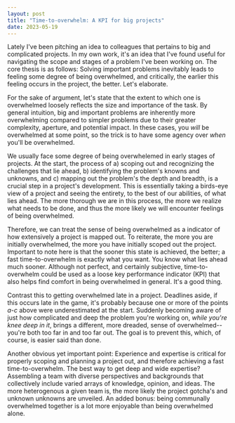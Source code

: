 ```yaml
---
layout: post
title: "Time-to-overwhelm: A KPI for big projects"
date: 2023-05-19
---
```


Lately I've been pitching an idea to colleagues that pertains to big and complicated projects. In my own work, it's an idea that I've found useful for navigating the scope and stages of a problem I've been working on. The core thesis is as follows: Solving important problems inevitably leads to feeling some degree of being overwhelmed, and critically, the earlier this feeling occurs in the project, the better. Let's elaborate.

For the sake of argument, let's state that the extent to which one is overwhelmed loosely reflects the size and importance of the task. By general intuition, big and important problems are inherently more overwhelming compared to simpler problems due to their greater complexity, aperture, and potential impact. In these cases, you *will* be overwhelmed at some point, so the trick is to have some agency over *when* you'll be overwhelmed.

We usually face some degree of being overwhelemed in early stages of projects. At the start, the process of a) scoping out and recognizing the challenges that lie ahead, b) identifying the problem's knowns and unknowns, and c) mapping out the problem's the depth and breadth, is a crucial step in a project's development. This is essentially taking a birds-eye view of a project and seeing the entirety, to the best of our abilities, of what lies ahead. The more thorough we are in this process, the more we realize what needs to be done, and thus the more likely we will encounter feelings of being overwhelmed. 

Therefore, we can treat the sense of being overwhelmed as a indicator of how extensively a project is mapped out. To reiterate, the more you are initially overwhelmed, the more you have initially scoped out the project. Important to note here is that the sooner this state is achieved, the better; a fast time-to-overwhelm is exactly what you want. You know what lies ahead much sooner. Although not perfect, and certainly subjective, time-to-overwhelm could be used as a loose key performance indicator (KPI) that also helps find comfort in being overwhelmed in general. It's a good thing.

Contrast this to getting overwhelmed late in a project. Deadlines aside, if this occurs late in the game, it's probably because one or more of the points *a-c* above were underestimated at the start. Suddenly becoming aware of just how complicated and deep the problem you're working on, *while you're knee deep in it*, brings a different, more dreaded, sense of overwhelmed--you're both too far in and too far out. The goal is to prevent this, which, of course, is easier said than done.

Another obvious yet important point: Experience and expertise is critical for properly scoping and planning a project out, and therefore achieving a fast time-to-overwhelm. The best way to get deep and wide expertise? Assembling a team with diverse perspectives and backgrounds that collectively include varied arrays of knowledge, opinion, and ideas. The more heterogenous a given team is, the more likely the project gotcha's and unknown unknowns are unveiled. An added bonus: being communally overwhelmed together is a lot more enjoyable than being overwhelmed alone.